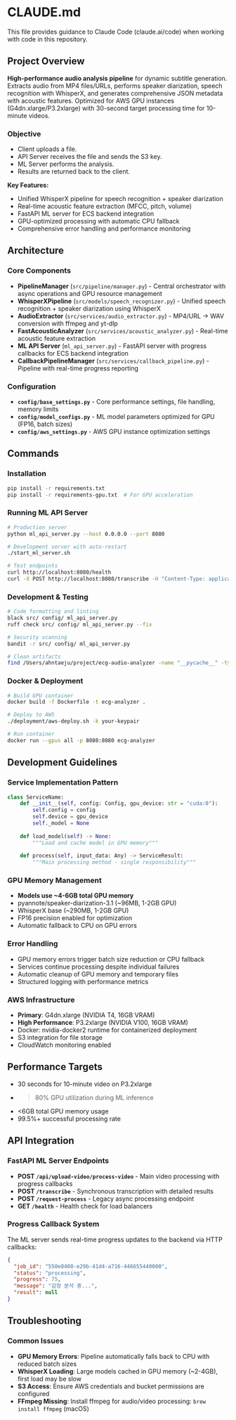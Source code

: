# CLAUDE.md

This file provides guidance to Claude Code (claude.ai/code) when working with code in this repository.

## Project Overview

**High-performance audio analysis pipeline** for dynamic subtitle generation. Extracts audio from MP4 files/URLs, performs speaker diarization, speech recognition with WhisperX, and generates comprehensive JSON metadata with acoustic features. Optimized for AWS GPU instances (G4dn.xlarge/P3.2xlarge) with 30-second target processing time for 10-minute videos.

### Objective
- Client uploads a file.
- API Server receives the file and sends the S3 key.
- ML Server performs the analysis.
- Results are returned back to the client.

**Key Features:**
- Unified WhisperX pipeline for speech recognition + speaker diarization
- Real-time acoustic feature extraction (MFCC, pitch, volume)
- FastAPI ML server for ECS backend integration
- GPU-optimized processing with automatic CPU fallback
- Comprehensive error handling and performance monitoring

## Architecture

### Core Components
- **PipelineManager** (`src/pipeline/manager.py`) - Central orchestrator with async operations and GPU resource management
- **WhisperXPipeline** (`src/models/speech_recognizer.py`) - Unified speech recognition + speaker diarization using WhisperX
- **AudioExtractor** (`src/services/audio_extractor.py`) - MP4/URL → WAV conversion with ffmpeg and yt-dlp
- **FastAcousticAnalyzer** (`src/services/acoustic_analyzer.py`) - Real-time acoustic feature extraction
- **ML API Server** (`ml_api_server.py`) - FastAPI server with progress callbacks for ECS backend integration
- **CallbackPipelineManager** (`src/services/callback_pipeline.py`) - Pipeline with real-time progress reporting

### Configuration
- **`config/base_settings.py`** - Core performance settings, file handling, memory limits
- **`config/model_configs.py`** - ML model parameters optimized for GPU (FP16, batch sizes)
- **`config/aws_settings.py`** - AWS GPU instance optimization settings

## Commands

### Installation
```bash
pip install -r requirements.txt
pip install -r requirements-gpu.txt  # For GPU acceleration
```

### Running ML API Server
```bash
# Production server
python ml_api_server.py --host 0.0.0.0 --port 8080

# Development server with auto-restart  
./start_ml_server.sh

# Test endpoints
curl http://localhost:8080/health
curl -X POST http://localhost:8080/transcribe -H "Content-Type: application/json" -d '{"video_path":"test.mp4"}'
```

### Development & Testing
```bash
# Code formatting and linting
black src/ config/ ml_api_server.py
ruff check src/ config/ ml_api_server.py --fix

# Security scanning
bandit -r src/ config/ ml_api_server.py

# Clean artifacts
find /Users/ahntaeju/project/ecg-audio-analyzer -name "__pycache__" -type d -exec rm -rf {} +
```

### Docker & Deployment
```bash
# Build GPU container
docker build -f Dockerfile -t ecg-analyzer .

# Deploy to AWS
./deployment/aws-deploy.sh -k your-keypair

# Run container
docker run --gpus all -p 8080:8080 ecg-analyzer
```

## Development Guidelines

### Service Implementation Pattern
```python
class ServiceName:
    def __init__(self, config: Config, gpu_device: str = "cuda:0"):
        self.config = config
        self.device = gpu_device
        self._model = None
        
    def load_model(self) -> None:
        """Load and cache model in GPU memory"""
        
    def process(self, input_data: Any) -> ServiceResult:
        """Main processing method - single responsibility"""
```

### GPU Memory Management
- **Models use ~4-6GB total GPU memory**
- pyannote/speaker-diarization-3.1 (~96MB, 1-2GB GPU)
- WhisperX base (~290MB, 1-2GB GPU)
- FP16 precision enabled for optimization
- Automatic fallback to CPU on GPU errors

### Error Handling
- GPU memory errors trigger batch size reduction or CPU fallback
- Services continue processing despite individual failures
- Automatic cleanup of GPU memory and temporary files
- Structured logging with performance metrics

### AWS Infrastructure
- **Primary**: G4dn.xlarge (NVIDIA T4, 16GB VRAM)
- **High Performance**: P3.2xlarge (NVIDIA V100, 16GB VRAM)
- Docker: nvidia-docker2 runtime for containerized deployment
- S3 integration for file storage
- CloudWatch monitoring enabled

## Performance Targets
- 30 seconds for 10-minute video on P3.2xlarge
- >80% GPU utilization during ML inference  
- <6GB total GPU memory usage
- 99.5%+ successful processing rate

## API Integration

### FastAPI ML Server Endpoints
- **POST `/api/upload-video/process-video`** - Main video processing with progress callbacks
- **POST `/transcribe`** - Synchronous transcription with detailed results
- **POST `/request-process`** - Legacy async processing endpoint
- **GET `/health`** - Health check for load balancers

### Progress Callback System
The ML server sends real-time progress updates to the backend via HTTP callbacks:
```json
{
  "job_id": "550e8400-e29b-41d4-a716-446655440000",
  "status": "processing",
  "progress": 75,
  "message": "감정 분석 중...",
  "result": null
}
```

## Troubleshooting

### Common Issues
- **GPU Memory Errors**: Pipeline automatically falls back to CPU with reduced batch sizes
- **WhisperX Loading**: Large models cached in GPU memory (~2-4GB), first load may be slow  
- **S3 Access**: Ensure AWS credentials and bucket permissions are configured
- **FFmpeg Missing**: Install ffmpeg for audio/video processing: `brew install ffmpeg` (macOS)